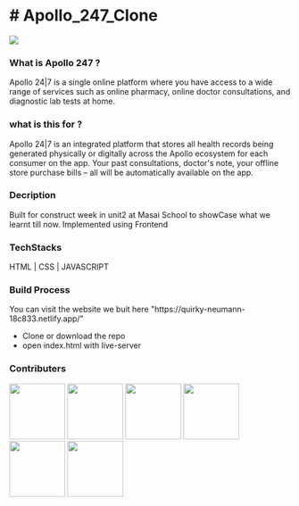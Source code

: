 <h1># Apollo_247_Clone</h1>

<a href = "https://quirky-neumann-18c833.netlify.app/"/><img src = "https://encrypted-tbn0.gstatic.com/images?q=tbn:ANd9GcR6QK0aPcfckZTZxdIXQGUPzC86EslO4dEFbA&usqp=CAU" /> </a>


<h3>What is Apollo 247 ?</h3>

<p>Apollo 24|7 is a single online platform where you have access to a wide range of services such as online pharmacy, online doctor consultations, and diagnostic lab tests at home.</p>

<h3>what is this for ? </h3>

<p>Apollo 24|7 is an integrated platform that stores all health records being generated physically or digitally across the Apollo ecosystem for each consumer on the app. Your past consultations, doctor's note, your offline store purchase bills – all will be automatically available on the app.</p>

<h3>Decription</h3>

<p>Built for construct week in unit2 at Masai School to showCase what we learnt till now. Implemented using Frontend</p>

<h3>TechStacks</h3>

<p> HTML | CSS | JAVASCRIPT</p>



<h3>Build Process</h3>

<p> You can visit the website we buit here "https://quirky-neumann-18c833.netlify.app/" </p>

<ul>
  <li>Clone or download the repo</li>
  <li>open index.html with live-server</li>
  
  
  </ul>

<h3>Contributers</h3>

<a href = "https://github.com/SakethReddy1111"><img src = "https://avatars.githubusercontent.com/u/95850230?v=4" width=100px/></a>
<a href = "https://github.com/Gourav1221"><img src = "https://avatars.githubusercontent.com/u/90262724?v=4"  width=100px/></a>
<a href = "https://github.com/Shubhamfw13"><img src = "https://avatars.githubusercontent.com/u/96097766?v=4"  width=100px/></a>
<a href = "https://github.com/tanishaa17"><img src = "https://avatars.githubusercontent.com/u/96083845?v=4"  width=100px/></a>
<a href = "https://github.com/saikiran11461"><img src = "https://avatars.githubusercontent.com/u/70562454?v=4"  width=100px/></a>
<a href = "https://github.com/saurabhchanchal"><img src = "https://avatars.githubusercontent.com/u/96104633?v=4"  width=100px/></a>



